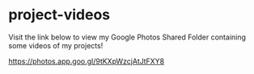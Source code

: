 # project-videos
Visit the link below to view my Google Photos Shared Folder containing some videos of my projects!

https://photos.app.goo.gl/9tKXpWzcjAtJtFXY8
